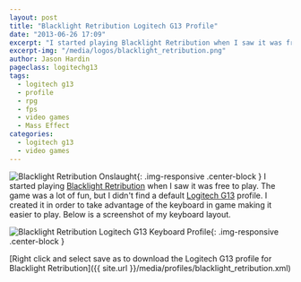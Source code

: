 ```yaml
---
layout: post
title: "Blacklight Retribution Logitech G13 Profile"
date: "2013-06-26 17:09"
excerpt: "I started playing Blacklight Retribution when I saw it was free to play. The game was a lot of fun, but I didn't find a default Logitech G13 profile."
excerpt-img: "/media/logos/blacklight_retribution.png"
author: Jason Hardin
pageclass: logitechg13
tags:
  - logitech g13
  - profile
  - rpg
  - fps
  - video games
  - Mass Effect
categories:
  - logitech g13
  - video games
---
```

![Blacklight Retribution Onslaught]({{site.url}}/media/logos/blacklight_retribution.png){: .img-responsive  .center-block }
I started playing [Blacklight Retribution](http://www.arcgames.com/en/games/blacklight-retribution) when I saw it was free to play. The game was a lot of fun, but I didn't find a default [Logitech G13](http://gaming.logitech.com/en-us/product/g13-advanced-gameboard) profile. I created it in order to take advantage of the keyboard in game making it easier to play. Below is a screenshot of my keyboard layout.

![Blacklight Retribution Logitech G13 Keyboard Profile]({{site.url}}/media/profiles/blacklight_retribution_keyboard_layout.png){: .img-responsive  .center-block }

[Right click and select save as to download the Logitech G13 profile for Blacklight Retribution]({{ site.url }}/media/profiles/blacklight_retribution.xml)
